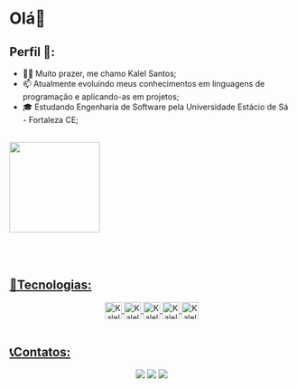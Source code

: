 # Olá👋

## Perfil 🚶:
- 🧑🏼 Muito prazer, me chamo Kalel Santos;
- 📫 Atualmente evoluindo meus conhecimentos em linguagens de programação e aplicando-as em projetos;
- 🎓 Estudando Engenharia de Software pela Universidade Estácio de Sá - Fortaleza CE;
<br>
<div>
  <a href="https://beacons.ai/KalelSantoss">
     <img height="160em" src="https://github-readme-stats.vercel.app/api?username=KalelSantoss&show_icons=false&theme=gray&include_all_commits=true&count_private=true"/> 
</div>

<br>
<br>
<br>

## 🚀Tecnologias:

<div align="center" dir="auto">
    <img align="center" alt="Kalel-PHP" height="30" src="https://img.shields.io/badge/PHP-777BB4?style=for-the-badge&logo=php&logoColor=white"  />
    <img align="center" alt="Kalel-HTML" height="30" src="https://img.shields.io/badge/HTML5-E34F26?style=for-the-badge&logo=html5&logoColor=white" />
    <img align="center" alt="Kalel-CSS" height = "30" src="https://img.shields.io/badge/CSS3-1572B6?style=for-the-badge&logo=css3&logoColor=white" />
    <img align="center" alt="Kalel-JS" height = "30" src="https://img.shields.io/badge/JavaScript-F7DF1E?style=for-the-badge&logo=javascript&logoColor=black" />
    <img align="center" alt="Kalel-JAVA" height="30" src="https://img.shields.io/badge/Java-ED8B00?style=for-the-badge&logo=openjdk&logoColor=white" /> 
</div>

<br>


## 📞Contatos:
<div align="center" dir="auto"> 
<a href = "https://www.linkedin.com/in/kalel-santos-351b92308/"><img src = "https://img.shields.io/badge/-LinkedIn-%230077B5?style=for-the-badge&logo=linkedin&logoCColor=white" target="_blank"></a> 
<a href = "zpoloft@gmail.com"><img src ="https://img.shields.io/badge/Gmail-D14836?style=for-the-badge&logo=gmail&logoColor=white" target="_blank"></a>
<a href="https://discord.com/users/zplayszz_"><img src="https://img.shields.io/badge/-Discord-%235865F2?style=for-the-badge&logo=discord&logoColor=white" target="_blanck"></a>
</div>


